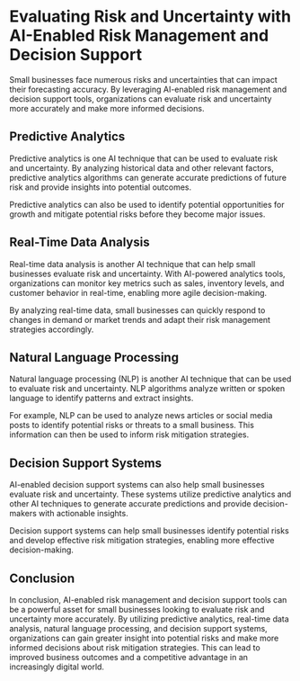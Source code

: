 Evaluating Risk and Uncertainty with AI-Enabled Risk Management and Decision Support
=============================================================================================================================================

Small businesses face numerous risks and uncertainties that can impact their forecasting accuracy. By leveraging AI-enabled risk management and decision support tools, organizations can evaluate risk and uncertainty more accurately and make more informed decisions.

Predictive Analytics
--------------------

Predictive analytics is one AI technique that can be used to evaluate risk and uncertainty. By analyzing historical data and other relevant factors, predictive analytics algorithms can generate accurate predictions of future risk and provide insights into potential outcomes.

Predictive analytics can also be used to identify potential opportunities for growth and mitigate potential risks before they become major issues.

Real-Time Data Analysis
-----------------------

Real-time data analysis is another AI technique that can help small businesses evaluate risk and uncertainty. With AI-powered analytics tools, organizations can monitor key metrics such as sales, inventory levels, and customer behavior in real-time, enabling more agile decision-making.

By analyzing real-time data, small businesses can quickly respond to changes in demand or market trends and adapt their risk management strategies accordingly.

Natural Language Processing
---------------------------

Natural language processing (NLP) is another AI technique that can be used to evaluate risk and uncertainty. NLP algorithms analyze written or spoken language to identify patterns and extract insights.

For example, NLP can be used to analyze news articles or social media posts to identify potential risks or threats to a small business. This information can then be used to inform risk mitigation strategies.

Decision Support Systems
------------------------

AI-enabled decision support systems can also help small businesses evaluate risk and uncertainty. These systems utilize predictive analytics and other AI techniques to generate accurate predictions and provide decision-makers with actionable insights.

Decision support systems can help small businesses identify potential risks and develop effective risk mitigation strategies, enabling more effective decision-making.

Conclusion
----------

In conclusion, AI-enabled risk management and decision support tools can be a powerful asset for small businesses looking to evaluate risk and uncertainty more accurately. By utilizing predictive analytics, real-time data analysis, natural language processing, and decision support systems, organizations can gain greater insight into potential risks and make more informed decisions about risk mitigation strategies. This can lead to improved business outcomes and a competitive advantage in an increasingly digital world.
